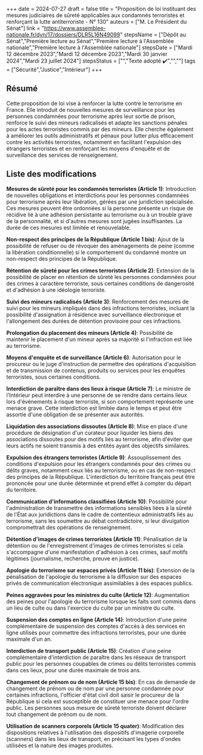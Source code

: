 +++
date = 2024-07-27
draft = false
title = "Proposition de loi instituant des mesures judiciaires de sûreté applicables aux condamnés terroristes et renforçant la lutte antiterroriste - N° 130"
auteurs = ["M. Le Président du Sénat"]
link = "https://www.assemblee-nationale.fr/dyn/17/dossiers/DLR5L16N49099"
stepsName = ["Dépôt au Sénat","Première lecture au Sénat","Première lecture à l'Assemblée nationale","Première lecture à l'Assemblée nationale"]
stepsDate = ["Mardi 12 décembre 2023","Mardi 12 décembre 2023","Mardi 30 janvier 2024","Mardi 23 juillet 2024"]
stepsStatus = ["","Texte adopté ✔️","",""]
tags = ["Sécurité","Justice","Intérieur"]
+++

## Résumé

Cette proposition de loi vise à renforcer la lutte contre le terrorisme en France. Elle introduit de nouvelles mesures de surveillance pour les personnes condamnées pour terrorisme après leur sortie de prison, renforce le suivi des mineurs radicalisés et adapte les sanctions pénales pour les actes terroristes commis par des mineurs. Elle cherche également à améliorer les outils administratifs et pénaux pour lutter plus efficacement contre les activités terroristes, notamment en facilitant l'expulsion des étrangers terroristes et en renforçant les moyens d'enquête et de surveillance des services de renseignement.

## Liste des modifications

**Mesures de sûreté pour les condamnés terroristes (Article 1)**: Introduction de nouvelles obligations et interdictions pour les personnes condamnées pour terrorisme après leur libération, gérées par une juridiction spécialisée. Ces mesures peuvent être ordonnées si la personne présente un risque de récidive lié à une adhésion persistante au terrorisme ou à un trouble grave de la personnalité, et si d'autres mesures sont jugées insuffisantes. La durée de ces mesures est limitée et renouvelable.

**Non-respect des principes de la République (Article 1 bis)**: Ajout de la possibilité de refuser ou de révoquer des aménagements de peine (comme la libération conditionnelle) si le comportement du condamné montre un non-respect des principes de la République.

**Rétention de sûreté pour les crimes terroristes (Article 2)**: Extension de la possibilité de placer en rétention de sûreté les personnes condamnées pour des crimes à caractère terroriste, sous certaines conditions de dangerosité et d'adhésion à une idéologie terroriste.

**Suivi des mineurs radicalisés (Article 3)**: Renforcement des mesures de suivi pour les mineurs impliqués dans des infractions terroristes, incluant la possibilité d'assignation à résidence avec surveillance électronique et l'allongement des durées de détention provisoire pour ces infractions.

**Prolongation du placement des mineurs (Article 4)**: Possibilité de maintenir le placement d'un mineur après sa majorité si l'infraction est liée au terrorisme.

**Moyens d'enquête et de surveillance (Article 6)**: Autorisation pour le procureur ou le juge d'instruction de permettre des opérations d'acquisition et de transmission de contenus, produits ou services pour les enquêtes terroristes, sous certaines conditions.

**Interdiction de paraître dans des lieux à risque (Article 7)**: Le ministre de l'Intérieur peut interdire à une personne de se rendre dans certains lieux lors d'événements à risque terroriste, si son comportement représente une menace grave. Cette interdiction est limitée dans le temps et peut être assortie d'une obligation de se présenter aux autorités.

**Liquidation des associations dissoutes (Article 8)**: Mise en place d'une procédure de désignation d'un curateur pour liquider les biens des associations dissoutes pour des motifs liés au terrorisme, afin d'éviter que leurs actifs ne soient transmis à des entités ayant des objectifs similaires.

**Expulsion des étrangers terroristes (Article 9)**: Assouplissement des conditions d'expulsion pour les étrangers condamnés pour des crimes ou délits graves, notamment ceux liés au terrorisme, ou en cas de non-respect des principes de la République. L'interdiction du territoire français peut être prononcée pour une durée déterminée et prend effet à compter du départ du territoire.

**Communication d'informations classifiées (Article 10)**: Possibilité pour l'administration de transmettre des informations sensibles liées à la sûreté de l'État aux juridictions dans le cadre de contentieux administratifs liés au terrorisme, sans les soumettre au débat contradictoire, si leur divulgation compromettrait des opérations de renseignement.

**Détention d'images de crimes terroristes (Article 11)**: Pénalisation de la détention ou de l'enregistrement d'images de crimes terroristes si cela s'accompagne d'une manifestation d'adhésion à ces crimes, sauf motifs légitimes (journalisme, recherche, preuve en justice).

**Apologie du terrorisme sur espaces privés (Article 11 bis)**: Extension de la pénalisation de l'apologie du terrorisme à la diffusion sur des espaces privés de communication électronique assimilables à des espaces publics.

**Peines aggravées pour les ministres du culte (Article 12)**: Augmentation des peines pour l'apologie du terrorisme lorsque les faits sont commis dans un lieu de culte ou dans l'exercice du culte par un ministre du culte.

**Suspension des comptes en ligne (Article 14)**: Introduction d'une peine complémentaire de suspension des comptes d'accès à des services en ligne utilisés pour commettre des infractions terroristes, pour une durée maximale d'un an.

**Interdiction de transport public (Article 15)**: Création d'une peine complémentaire d'interdiction de paraître dans les réseaux de transport public pour les personnes coupables de crimes ou délits terroristes commis dans ces lieux, pour une durée maximale de trois ans.

**Changement de prénom ou de nom (Article 15 bis)**: En cas de demande de changement de prénom ou de nom par une personne condamnée pour certaines infractions, l'officier d'état civil doit saisir le procureur de la République si cela est susceptible de constituer une menace pour l'ordre public. Les personnes sous mesure de sûreté terroriste doivent déclarer tout changement de prénom ou de nom.

**Utilisation de scanners corporels (Article 15 quater)**: Modification des dispositions relatives à l'utilisation des dispositifs d'imagerie corporelle (scanners) dans les lieux de transport, en précisant les types d'ondes utilisées et la nature des images produites.
